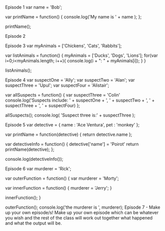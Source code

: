 Episode 1
var name = 'Bob';

var printName = function() {
  console.log('My name is ' + name );
};

printName();

<!-- This function will print out "My name is Bob" -->

Episode 2

<!-- This function will return 3  -->
Episode 3
var myAnimals = ['Chickens', 'Cats', 'Rabbits'];

var listAnimals = function() {
  myAnimals = ['Ducks', 'Dogs', 'Lions'];
  for(var i=0;i<myAnimals.length; i++){
    console.log(i + ": " + myAnimals[i]);
  }
}

listAnimals();

<!-- This function will return the index number of each item: Ducks, Dogs and Lions -->
Episode 4
var suspectOne = 'Ally';
var suspectTwo = 'Alan';
var suspectThree = 'Upul';
var suspectFour = 'Alistair';

var allSuspects = function() {
  var suspectThree = 'Colin'
  console.log('Suspects include: ' + suspectOne + ', ' + suspectTwo + ', ' + suspectThree + ', ' + suspectFour)
};

allSuspects();
console.log( 'Suspect three is:' + suspectThree );

<!-- Will print "Suspects include: Ally, Alan, Colin and Alistair", then "Suspect three is: Upul" -->

Episode 5
var detective = {
  name : 'Ace Ventura',
  pet : 'monkey'
};

var printName = function(detective) {
  return detective.name
};

var detectiveInfo = function() {
  detective['name'] = 'Poirot'
  return printName(detective);
};

console.log(detectiveInfo());

<!-- Will print out Poirot -->

Episode 6
var murderer = 'Rick';

var outerFunction = function() {
  var murderer = 'Morty';

  var innerFunction = function() {
    murderer = 'Jerry';
  }

  innerFunction();
}

outerFunction();
console.log('the murderer is ', murderer);
Episode 7 - Make up your own episode/s!
Make up your own episode which can be whatever you wish and the rest of the class will work out together what happened and what the output will be.
